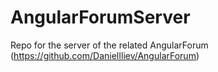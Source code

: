 # AngularForumServer
Repo for the server of the related AngularForum (https://github.com/DanielIliev/AngularForum)
